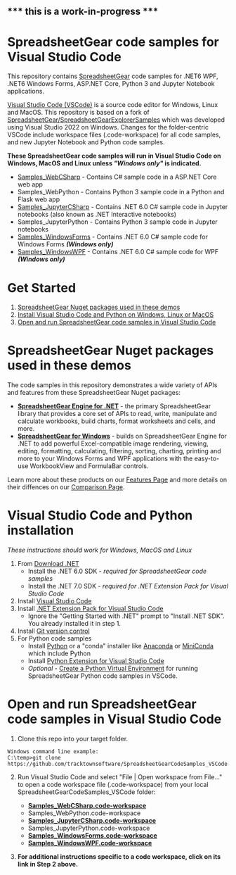 ## *** this is a work-in-progress ***

# SpreadsheetGear code samples for Visual Studio Code

This repository contains [SpreadsheetGear](https://www.spreadsheetgear.com/) code samples for .NET6 WPF, .NET6 Windows Forms, ASP.NET Core, Python 3 and Jupyter Notebook applications. 

[Visual Studio Code (VSCode)](https://code.visualstudio.com/) is a source code editor for Windows, Linux and MacOS. This repository is based on a fork of [SpreadsheetGear/SpreadsheetGearExplorerSamples](https://github.com/SpreadsheetGear/SpreadsheetGearExplorerSamples) which was developed using Visual Studio 2022 on Windows. Changes for the folder-centric VSCode include workspace files (.code-workspace) for all code samples, and new Jupyter Notebook and Python code samples.

**These SpreadsheetGear code samples will run in Visual Studio Code on Windows, MacOS and Linux unless *"Windows only"* is indicated.**

* [Samples_WebCSharp](docs/Samples_WebCSharp.md) - Contains C# sample code in a ASP.NET Core web app
* Samples_WebPython - Contains Python 3 sample code in a Python and Flask web app
* [Samples_JupyterCSharp](docs/Samples_JupyterCSharp.md)  - Contains .NET 6.0 C# sample code in Jupyter notebooks (also known as .NET Interactive notebooks)
* Samples_JupyterPython - Contains Python 3 sample code in Jupyter notebooks
* [Samples_WindowsForms](docs/Samples_WindowsForms.md) - Contains .NET 6.0 C# sample code for Windows Forms ***(Windows only)***
* [Samples_WindowsWPF](docs/Samples_WindowsWPF.md) - Contains .NET 6.0 C# sample code for WPF ***(Windows only)***

# Get Started #
  1. [SpreadsheetGear Nuget packages used in these demos](#spreadsheetgear-nuget-packages-used-in-these-demos)
  2. [Install Visual Studio Code and Python on Windows, Linux or MacOS](#visual-studio-code-installation)
  3. [Open and run SpreadsheetGear code samples in Visual Studio Code](#open-and-run-spreadsheetgear-code-samples-in-visual-studio-code)

# SpreadsheetGear Nuget packages used in these demos
The code samples in this repository demonstrates a wide variety of APIs and features from these SpreadsheetGear Nuget packages:
*   **[SpreadsheetGear Engine for .NET](https://www.nuget.org/packages/SpreadsheetGear/9.1.19-beta)** - the primary SpreadsheetGear library that provides a core set of APIs to read, write, manipulate and calculate workbooks, build charts, format worksheets and cells, and more.
*   **[SpreadsheetGear for Windows](https://www.nuget.org/packages/SpreadsheetGear.Windows/9.1.19-beta)** - builds on SpreadsheetGear Engine for .NET to add powerful Excel-compatible image rendering, viewing, editing, formatting, calculating, filtering, sorting, charting, printing and more to your Windows Forms and WPF applications with the easy-to-use WorkbookView and FormulaBar controls.

Learn more about these products on our [Features Page](https://www.spreadsheetgear.com/Products/Features) and more details on their diffences on our [Comparison Page](https://www.spreadsheetgear.com/Products/Compare).

# Visual Studio Code and Python installation

*These instructions should work for Windows, MacOS and Linux*

1. From [Download .NET](https://dotnet.microsoft.com/en-us/download)
    - Install the .NET 6.0 SDK - *required for SpreadsheetGear code samples*
    - Install the .NET 7.0 SDK - *required for .NET Extension Pack for Visual Studio Code*
2. Install [Visual Studio Code](https://code.visualstudio.com/)
3. Install [.NET Extension Pack for Visual Studio Code](https://marketplace.visualstudio.com/items?itemName=ms-dotnettools.vscode-dotnet-pack)
    - Ignore the "Getting Started with .NET" prompt to "Install .NET SDK". You already installed it in step 1.
4. Install [Git version control](https://git-scm.com/download)
5. For Python code samples 
    - Install [Python](https://www.python.org/) or a "conda" installer like [Anaconda](https://www.anaconda.com/products/distribution) or [MiniConda](https://docs.conda.io/en/latest/miniconda.html) which include Python
    - Install [Python Extension for Visual Studio Code](https://marketplace.visualstudio.com/items?itemName=ms-python.python)
    - *Optional -* [Create a Python Virtual Environment](https://code.visualstudio.com/docs/python/environments) for running SpreadsheetGear Python code samples in VSCode.
    

# Open and run SpreadsheetGear code samples in Visual Studio Code
1. Clone this repo into your target folder.

```
Windows command line example:
C:\temp>git clone https://github.com/tracktownsoftware/SpreadsheetGearCodeSamples_VSCode.git
```
2. Run Visual Studio Code and select "File | Open workspace from File..." to open a code workspace file (.code-workspace) from your local SpreadsheetGearCodeSamples_VSCode folder:
    - **[Samples_WebCSharp.code-workspace](docs/Samples_WebCSharp.md)**
    - Samples_WebPython.code-workspace
    - **[Samples_JupyterCSharp.code-workspace](docs/Samples_JupyterCSharp.md)**
    - Samples_JupyterPython.code-workspace
    - **[Samples_WindowsForms.code-workspace](docs/Samples_WindowsForms.md)**
    - **[Samples_WindowsWPF.code-workspace](docs/Samples_WindowsWPF.md)**

3. **For additional instructions specific to a code workspace, click on its link in Step 2 above.**

